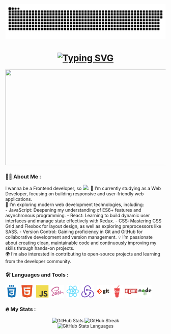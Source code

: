 <!-- ****************** шапка ****************** -->
<div id="header" align="center">
  <img src="contributions.svg"/>
</div>
<!--
<div id="badges" align="center">
  <a href="https://t.me/arkadiy_parovozov_help">
    <img src="https://img.icons8.com/?size=100&id=63306&format=png&color=000000" alt="Telegram Badge" width="40" height="40"/>
  </a>
  <a href="https://vk.com/google_was_my_idea">
    <img src="https://img.icons8.com/?size=100&id=13977&format=png&color=000000" alt="VK Badge" width="40" height="40" />
  </a>
</div>-->

<h1 align='center'>
<a href="https://git.io/typing-svg"><img src="https://readme-typing-svg.demolab.com?font=Fira+Code&weight=700&size=24&duration=7000&pause=2000&center=true&multiline=true&width=500&height=65&lines=Hello%2C+World!++Let's+be+friends%3F;Please+%F0%9F%91%89%F0%9F%91%88" alt="Typing SVG" /></a>
</h1>

<!-- ****************** обо мне ****************** -->
<div align="center">
  <img src="https://media.giphy.com/media/dWesBcTLavkZuG35MI/giphy.gif" width="600" height="300"/>
</div>

### :woman_technologist: About Me :
I wanna be a Frontend developer, so <img src="https://media.giphy.com/media/WUlplcMpOCEmTGBtBW/giphy.gif" width="30">:
🔭 I’m currently studying as a Web Developer, focusing on building responsive and user-friendly web applications.   
🌱 I’m exploring modern web development technologies, including:   
    - JavaScript: Deepening my understanding of ES6+ features and asynchronous programming.
    - React: Learning to build dynamic user interfaces and manage state effectively with Redux.
    - CSS: Mastering CSS Grid and Flexbox for layout design, as well as exploring preprocessors like SASS.
    - Version Control: Gaining proficiency in Git and GitHub for collaborative development and version management.
💡 I’m passionate about creating clean, maintainable code and continuously improving my skills through hands-on projects.    
🌍 I’m also interested in contributing to open-source projects and learning from the developer community.    

### :hammer_and_wrench: Languages and Tools :
<div>
  <img src="https://github.com/devicons/devicon/blob/master/icons/css3/css3-plain-wordmark.svg"  title="CSS3" alt="CSS" width="40" height="40"/>&nbsp;
  <img src="https://github.com/devicons/devicon/blob/master/icons/html5/html5-original.svg" title="HTML5" alt="HTML" width="40" height="40"/>&nbsp;
  <img src="https://github.com/devicons/devicon/blob/master/icons/javascript/javascript-original.svg" title="JavaScript" alt="JavaScript" width="40" height="40"/>&nbsp;
  <img src="https://github.com/devicons/devicon/blob/master/icons/sass/sass-original.svg" title="SASS" alt="SASS" width="40" height="40"/>&nbsp;
  <img src="https://raw.githubusercontent.com/devicons/devicon/6910f0503efdd315c8f9b858234310c06e04d9c0/icons/react/react-original.svg" title="React.js" alt="React.js" width="40" height="40"/>&nbsp;
  <img src="https://github.com/devicons/devicon/blob/master/icons/redux/redux-original.svg" title="Redux" alt="Redux" width="40" height="40"/>&nbsp;
  <img src="https://github.com/devicons/devicon/blob/master/icons/git/git-original-wordmark.svg" title="Git" **alt="Git" width="40" height="40"/>
  <img src="https://raw.githubusercontent.com/devicons/devicon/6910f0503efdd315c8f9b858234310c06e04d9c0/icons/gulp/gulp-plain.svg" title="Gulp" **alt="Gulp" width="40" height="40"/>
  <img src="https://raw.githubusercontent.com/devicons/devicon/6910f0503efdd315c8f9b858234310c06e04d9c0/icons/npm/npm-original-wordmark.svg" title="Npm" **alt="Npm" width="40" height="40"/>
  <img src="https://raw.githubusercontent.com/devicons/devicon/6910f0503efdd315c8f9b858234310c06e04d9c0/icons/nodejs/nodejs-original-wordmark.svg" title="Node JS" **alt="Node JS" width="40" height="40"/>
</div>

### :fire: My Stats :
<div align='center'>
<img src="https://github-readme-stats.vercel.app/api?username=Shipy4kaRU&show_icons=true&theme=radical" alt="GitHub Stats"/>
  <img src="https://github-readme-streak-stats.herokuapp.com?user=Shipy4kaRU&theme=highcontrast&border_radius=8)" alt="GitHub Streak"/>  
</div>
<div align='center'>
<img src="https://github-readme-stats.vercel.app/api/top-langs/?username=Shipy4kaRU&layout=compact&theme=vision-friendly-dark" alt="GitHub Stats Languages"/>
</div>
